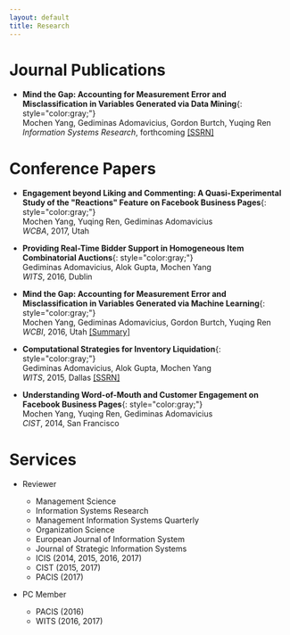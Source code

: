 ```yaml
---
layout: default
title: Research
---
```


# Journal Publications

* __Mind the Gap: Accounting for Measurement Error and Misclassification in Variables Generated via Data Mining__{: style="color:gray;"}  
  Mochen Yang, Gediminas Adomavicius, Gordon Burtch, Yuqing Ren  
  _Information Systems Research_, forthcoming <a href="https://ssrn.com/abstract=2960258" target="_blank">[SSRN]</a>


# Conference Papers

* __Engagement beyond Liking and Commenting: A Quasi-Experimental Study of the "Reactions" Feature on Facebook Business Pages__{: style="color:gray;"}  
  Mochen Yang, Yuqing Ren, Gediminas Adomavicius  
  _WCBA_, 2017, Utah

* __Providing Real-Time Bidder Support in Homogeneous Item Combinatorial Auctions__{: style="color:gray;"}  
  Gediminas Adomavicius, Alok Gupta, Mochen Yang  
  _WITS_, 2016, Dublin

* __Mind the Gap: Accounting for Measurement Error and Misclassification in Variables Generated via Machine Learning__{: style="color:gray;"}  
  Mochen Yang, Gediminas Adomavicius, Gordon Burtch, Yuqing Ren  
  _WCBI_, 2016, Utah <a href="http://gkmc.utah.edu/winter2016/abstracts" target="_blank">[Summary]</a>

* __Computational Strategies for Inventory Liquidation__{: style="color:gray;"}  
  Gediminas Adomavicius, Alok Gupta, Mochen Yang  
  _WITS_, 2015, Dallas <a href="https://ssrn.com/abstract=2883863" target="_blank">[SSRN]</a>

* __Understanding Word-of-Mouth and Customer Engagement on Facebook Business Pages__{: style="color:gray;"}  
  Mochen Yang, Yuqing Ren, Gediminas Adomavicius  
  _CIST_, 2014, San Francisco


# Services

* Reviewer
  * Management Science
  * Information Systems Research
  * Management Information Systems Quarterly
  * Organization Science
  * European Journal of Information System
  * Journal of Strategic Information Systems
  * ICIS (2014, 2015, 2016, 2017)
  * CIST (2015, 2017)
  * PACIS (2017)

* PC Member
  * PACIS (2016)
  * WITS (2016, 2017)